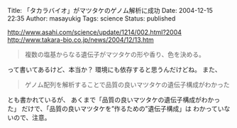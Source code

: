 Title: 「タカラバイオ」がマツタケのゲノム解析に成功
Date: 2004-12-15 22:35
Author: masayukig
Tags: science
Status: published

<http://www.asahi.com/science/update/1214/002.html?2004>
<http://www.takara-bio.co.jp/news/2004/12/13.htm>

> 複数の塩基からなる遺伝子がマツタケの形や香り、色を決める。

って書いてあるけど、本当か？
環境にも依存すると思うんだけどね。
また、

> ゲノム配列を解析することで品質の良いマツタケの遺伝子構成がわかった

とも書かれているが、
あくまで「品質の良いマツタケの遺伝子構成がわかった」
だけで、「品質の良いマツタケを”作るための”遺伝子構成」は
わかっていないので、注意。
